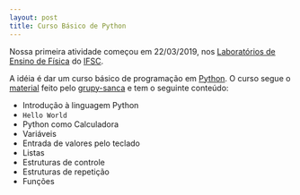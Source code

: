 ```yaml
---
layout: post
title: Curso Básico de Python
---
```


Nossa primeira atividade começou em 22/03/2019, nos
[Laboratórios de Ensino de Física](http://www.lef.ifsc.usp.br/) do
[IFSC](https://www.ifsc.usp.br).

A idéia é dar um curso básico de programação em
[Python](https://python.org). O curso segue o
[material](http://curso.grupysanca.com.br/) feito pelo
[grupy-sanca](https://www.grupysanca.com.br) e tem o seguinte conteúdo:

- Introdução à linguagem Python
- `Hello World`
- Python como Calculadora
- Variáveis
- Entrada de valores pelo teclado
- Listas
- Estruturas de controle
- Estruturas de repetição
- Funções